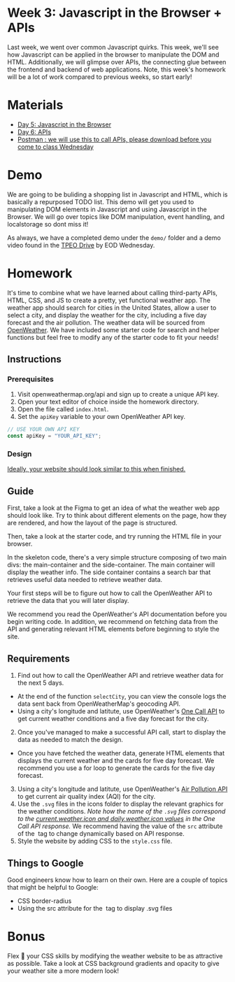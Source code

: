 # Week 3: Javascript in the Browser + APIs

Last week, we went over common Javascript quirks. This week, we'll see how Javascript can be applied in the browser to manipulate the DOM and HTML. Additionally, we will glimpse over APIs, the connecting glue between the frontend and backend of web applications. Note, this week's homework will be a lot of work compared to previous weeks, so start early!

# Materials

- [Day 5: Javascript in the Browser](https://docs.google.com/presentation/d/1n5f8ONJQ5FodRcK9dTs09oEFJIkLdPXk/edit?usp=sharing&ouid=117392730020260659840&rtpof=true&sd=true)
- [Day 6: APIs](https://docs.google.com/presentation/d/1wU5rm_7GkRq6HoO3oND2gHChrsA-weYe/edit?usp=sharing&ouid=117392730020260659840&rtpof=true&sd=true)
- [Postman : we will use this to call APIs, please download before you come to class Wednesday](https://www.postman.com/)

# Demo

We are going to be buliding a shopping list in Javascript and HTML, which is basically a repurposed TODO list. This demo will get you used to manipulating DOM elements in Javascript and using Javascript in the Browser. We will go over topics like DOM manipulation, event handling, and localstorage so dont miss it!

As always, we have a completed demo under the `demo/` folder and a demo video found in the [TPEO Drive](https://drive.google.com/drive/u/0/folders/1HFL9_G9fV75kmi2r5urgElj8kPPW8Whg) by EOD Wednesday.

# Homework

It's time to combine what we have learned about calling third-party APIs, HTML, CSS, and JS to create a pretty, yet functional weather app. The weather app should search for cities in the United States, allow a user to select a city, and display the weather for the city, including a five day forecast and the air pollution. The weather data will be sourced from [OpenWeather](https://openweathermap.org/). We have included some starter code for search and helper functions but feel free to modify any of the starter code to fit your needs!

## Instructions

### Prerequisites

1. Visit openweathermap.org/api and sign up to create a unique API key.
2. Open your text editor of choice inside the homework directory.
4. Open the file called `index.html`.
4. Set the `apiKey` variable to your own OpenWeather API key.

```javascript
// USE YOUR OWN API KEY
const apiKey = "YOUR_API_KEY";
```

### Design

[Ideally, your website should look similar to this when finished.](https://www.figma.com/file/vKRFWIFsJ5WRJTvMNFXOiZ/Weather-App?node-id=2%3A213)

## Guide

First, take a look at the Figma to get an idea of what the weather web app should look like. Try to think about different elements on the page, how they are rendered, and how the layout of the page is structured.

Then, take a look at the starter code, and try running the HTML file in your browser. 

In the skeleton code, there's a very simple structure composing of two main divs: the main-container and the side-container. The main container will display the weather info. The side container contains a search bar that retrieves useful data needed to retrieve weather data.

Your first steps will be to figure out how to call the OpenWeather API to retrieve the data that you will later display.

We recommend you read the OpenWeather's API documentation before you begin writing code. In addition, we recommend on fetching data from the API and generating relevant HTML elements before beginning to style the site.

## Requirements

1. Find out how to call the OpenWeather API and retrieve weather data for the next 5 days. 
- At the end of the function `selectCity`, you can view the console logs the data sent back from OpenWeatherMap's geocoding API.
- Using a city's longitude and latitute, use OpenWeather's [One Call API](https://openweathermap.org/api/one-call-api) to get current weather conditions and a five day forecast for the city.

2. Once you've managed to make a successful API call, start to display the data as needed to match the design.
- Once you have fetched the weather data, generate HTML elements that displays the current weather and the cards for five day forecast. We recommend you use a for loop to generate the cards for the five day forecast.

3. Using a city's longitude and latitute, use OpenWeather's [Air Pollution API](https://openweathermap.org/api/air-pollution) to get current air quality index (AQI) for the city.
4.  Use the `.svg` files in the icons folder to display the relevant graphics for the weather conditions. _Note how the name of the `.svg` files correspond to the [current.weather.icon and daily.weather.icon values](https://openweathermap.org/api/one-call-api#example) in the One Call API response._ We recommend having the value of the `src` attribute of the <img> tag to change dynamically based on API response.
5. Style the website by adding CSS to the `style.css` file.

## Things to Google

Good engineers know how to learn on their own. Here are a couple of topics that might be helpful to Google:

- CSS border-radius
- Using the src attribute for the <img> tag to display .svg files

# Bonus

Flex 💪 your CSS skills by modifying the weather website to be as attractive as possible. Take a look at CSS background gradients and opacity to give your weather site a more modern look!
